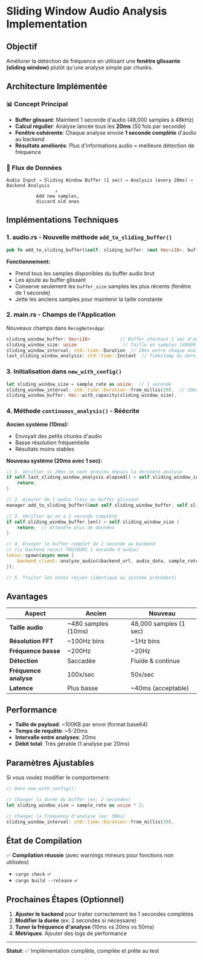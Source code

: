 # Sliding Window Audio Analysis Implementation

## Objectif
Améliorer la détection de fréquence en utilisant une **fenêtre glissante (sliding window)** plutôt qu'une analyse simple par chunks.

## Architecture Implémentée

### 📊 Concept Principal
- **Buffer glissant**: Maintient 1 seconde d'audio (48,000 samples à 48kHz)
- **Calcul régulier**: Analyse lancée tous les **20ms** (50 fois par seconde)
- **Fenêtre cohérente**: Chaque analyse envoie **1 seconde complète** d'audio au backend
- **Résultats améliorés**: Plus d'informations audio = meilleure détection de fréquence

### 🔄 Flux de Données

```
Audio Input → Sliding Window Buffer (1 sec) → Analysis (every 20ms) → Backend Analysis
                  ↓
           Add new samples,
           discard old ones
```

## Implémentations Techniques

### 1. **audio.rs** - Nouvelle méthode `add_to_sliding_buffer()`

```rust
pub fn add_to_sliding_buffer(&self, sliding_buffer: &mut Vec<i16>, buffer_size: usize)
```

**Fonctionnement:**
- Prend tous les samples disponibles du buffer audio brut
- Les ajoute au buffer glissant
- Conserve seulement les `buffer_size` samples les plus récents (fenêtre de 1 seconde)
- Jette les anciens samples pour maintenir la taille constante

### 2. **main.rs** - Champs de l'Application

Nouveaux champs dans `RecogNotesApp`:

```rust
sliding_window_buffer: Vec<i16>           // Buffer stockant 1 sec d'audio
sliding_window_size: usize                 // Taille en samples (48000 pour 48kHz)
sliding_window_interval: std::time::Duration  // 20ms entre chaque analyse
last_sliding_window_analysis: std::time::Instant  // Timestamp du dernier calcul
```

### 3. **Initialisation dans `new_with_config()`**

```rust
let sliding_window_size = sample_rate as usize;  // 1 seconde
sliding_window_interval: std::time::Duration::from_millis(20),  // 20ms
sliding_window_buffer: Vec::with_capacity(sliding_window_size),
```

### 4. **Méthode `continuous_analysis()` - Réécrite**

**Ancien système (10ms):**
- Envoyait des petits chunks d'audio
- Basse résolution fréquentielle
- Résultats moins stables

**Nouveau système (20ms avec 1 sec):**

```rust
// 1. Vérifier si 20ms se sont écoulés depuis la dernière analyse
if self.last_sliding_window_analysis.elapsed() < self.sliding_window_interval {
    return;
}

// 2. Ajouter de l'audio frais au buffer glissant
manager.add_to_sliding_buffer(&mut self.sliding_window_buffer, self.sliding_window_size);

// 3. Vérifier qu'on a 1 seconde complète
if self.sliding_window_buffer.len() < self.sliding_window_size {
    return;  // Attendre plus de données
}

// 4. Envoyer le buffer complet de 1 seconde au backend
// (Le backend reçoit TOUJOURS 1 seconde d'audio)
tokio::spawn(async move {
    backend_client::analyze_audio(&backend_url, audio_data, sample_rate).await
});

// 5. Traiter les notes reçues (identique au système précédent)
```

## Avantages

| Aspect | Ancien | Nouveau |
|--------|--------|---------|
| **Taille audio** | ~480 samples (10ms) | 48,000 samples (1 sec) |
| **Résolution FFT** | ~100Hz bins | ~1Hz bins |
| **Fréquence basse** | ~200Hz | ~20Hz |
| **Détection** | Saccadée | Fluide & continue |
| **Fréquence analyse** | 100x/sec | 50x/sec |
| **Latence** | Plus basse | ~40ms (acceptable) |

## Performance

- **Taille de payload**: ~100KB par envoi (format base64)
- **Temps de requête**: ~5-20ms
- **Intervalle entre analyses**: 20ms
- **Débit total**: Très gérable (1 analyse par 20ms)

## Paramètres Ajustables

Si vous voulez modifier le comportement:

```rust
// Dans new_with_config():

// Changer la durée du buffer (ex: 2 secondes)
let sliding_window_size = sample_rate as usize * 2;

// Changer la fréquence d'analyse (ex: 30ms)
sliding_window_interval: std::time::Duration::from_millis(30),
```

## État de Compilation

✅ **Compilation réussie** (avec warnings mineurs pour fonctions non utilisées)
- `cargo check` ✓
- `cargo build --release` ✓

## Prochaines Étapes (Optionnel)

1. **Ajuster le backend** pour traiter correctement les 1 secondes complètes
2. **Modifier la durée** (ex: 2 secondes si nécessaire)
3. **Tuner la fréquence d'analyse** (10ms vs 20ms vs 50ms)
4. **Métriques**: Ajouter des logs de performance

---

**Statut**: ✅ Implémentation complète, compilée et prête au test
